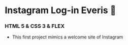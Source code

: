 # Instagram Log-in Everis :calling:

### HTML 5 & CSS 3 & FLEX

- This first project mimics a welcome site of Instagram



